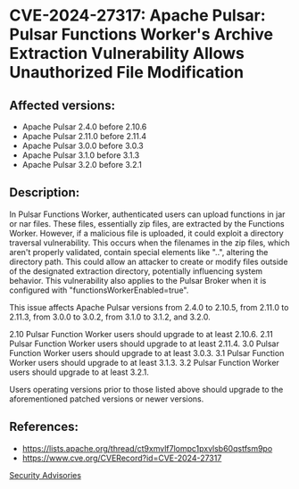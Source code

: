 # CVE-2024-27317: Apache Pulsar: Pulsar Functions Worker's Archive Extraction Vulnerability Allows Unauthorized File Modification 

## Affected versions:

- Apache Pulsar 2.4.0 before 2.10.6
- Apache Pulsar 2.11.0 before 2.11.4
- Apache Pulsar 3.0.0 before 3.0.3
- Apache Pulsar 3.1.0 before 3.1.3
- Apache Pulsar 3.2.0 before 3.2.1

## Description:

In Pulsar Functions Worker, authenticated users can upload functions in jar or nar files. These files, essentially zip files, are extracted by the Functions Worker. However, if a malicious file is uploaded, it could exploit a directory traversal vulnerability. This occurs when the filenames in the zip files, which aren't properly validated, contain special elements like "..", altering the directory path. This could allow an attacker to create or modify files outside of the designated extraction directory, potentially influencing system behavior. This vulnerability also applies to the Pulsar Broker when it is configured with "functionsWorkerEnabled=true".

This issue affects Apache Pulsar versions from 2.4.0 to 2.10.5, from 2.11.0 to 2.11.3, from 3.0.0 to 3.0.2, from 3.1.0 to 3.1.2, and 3.2.0. 

2.10 Pulsar Function Worker users should upgrade to at least 2.10.6.
2.11 Pulsar Function Worker users should upgrade to at least 2.11.4.
3.0 Pulsar Function Worker users should upgrade to at least 3.0.3.
3.1 Pulsar Function Worker users should upgrade to at least 3.1.3.
3.2 Pulsar Function Worker users should upgrade to at least 3.2.1.

Users operating versions prior to those listed above should upgrade to the aforementioned patched versions or newer versions.

## References:

- https://lists.apache.org/thread/ct9xmvlf7lompc1pxvlsb60qstfsm9po
- https://www.cve.org/CVERecord?id=CVE-2024-27317

[Security Advisories](index.md)